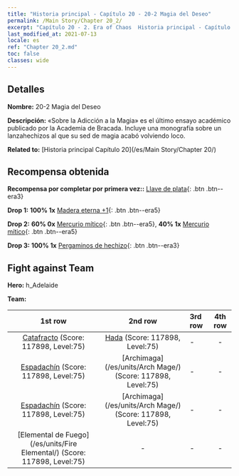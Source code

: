 ```yaml
---
title: "Historia principal - Capítulo 20 - 20-2 Magia del Deseo"
permalink: /Main Story/Chapter 20_2/
excerpt: "Capítulo 20 - 2. Era of Chaos  Historia principal - Capítulo 20_2. 20-2 Magia del Deseo"
last_modified_at: 2021-07-13
locale: es
ref: "Chapter 20_2.md"
toc: false
classes: wide
---
```


## Detalles

 **Nombre:** 20-2 Magia del Deseo

 **Descripción:** «Sobre la Adicción a la Magia» es el último ensayo académico publicado por la Academia de Bracada. Incluye una monografía sobre un lanzahechizos al que su sed de magia acabó volviendo loco.

 **Related to:** [Historia principal Capítulo 20](/es/Main Story/Chapter 20/)

## Recompensa obtenida

 **Recompensa por completar por primera vez::** [Llave de plata](/ItemsES/con_693/){: .btn .btn--era3}

 **Drop 1:** **100% 1x** [Madera eterna +1](/ItemsES/mat_69/){: .btn .btn--era5}

 **Drop 2:** **60% 0x** [Mercurio mítico](/ItemsES/mat_63/){: .btn .btn--era5}, **40% 1x** [Mercurio mítico](/ItemsES/mat_63/){: .btn .btn--era5}

 **Drop 3:** **100% 1x** [Pergaminos de hechizo](/ItemsES/con_694/){: .btn .btn--era3}


## Fight against Team
 **Hero:** h_Adelaide

 **Team:**


  | 1st row | 2nd row | 3rd row | 4th row |
  |:----:|:----:|:----|:----:|
  | [Catafracto](/es/units/Cavalier/) (Score: 117898, Level:75)  | [Hada](/es/units/Sprite/) (Score: 117898, Level:75)  | - | - |
  | [Espadachín](/es/units/Swordsman/) (Score: 117898, Level:75)  | [Archimaga](/es/units/Arch Mage/) (Score: 117898, Level:75)  | - | - |
  | [Espadachín](/es/units/Swordsman/) (Score: 117898, Level:75)  | [Archimaga](/es/units/Arch Mage/) (Score: 117898, Level:75)  | - | - |
  | [Elemental de Fuego](/es/units/Fire Elemental/) (Score: 117898, Level:75)  | - | - | - |


